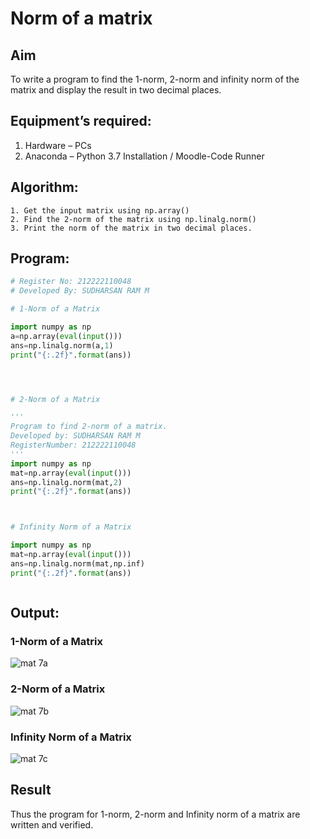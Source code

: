 # Norm of a matrix
## Aim
To write a program to find the 1-norm, 2-norm and infinity norm of the matrix and display the result in two decimal places.
## Equipment’s required:
1.	Hardware – PCs
2.	Anaconda – Python 3.7 Installation / Moodle-Code Runner
## Algorithm:
	1. Get the input matrix using np.array()   
    2. Find the 2-norm of the matrix using np.linalg.norm()
	3. Print the norm of the matrix in two decimal places.
## Program:
```Python
# Register No: 212222110048
# Developed By: SUDHARSAN RAM M

# 1-Norm of a Matrix

import numpy as np
a=np.array(eval(input()))
ans=np.linalg.norm(a,1)
print("{:.2f}".format(ans))




# 2-Norm of a Matrix

'''
Program to find 2-norm of a matrix.
Developed by: SUDHARSAN RAM M 
RegisterNumber: 212222110048
'''
import numpy as np
mat=np.array(eval(input()))
ans=np.linalg.norm(mat,2)
print("{:.2f}".format(ans))



# Infinity Norm of a Matrix

import numpy as np
mat=np.array(eval(input()))
ans=np.linalg.norm(mat,np.inf)
print("{:.2f}".format(ans))



```
## Output:
### 1-Norm of a Matrix
![mat 7a](https://github.com/Sudharsanram/Norm-of-a-matrix/assets/119393980/9a367d3c-8684-4340-b20a-48ae9bb0996c)


### 2-Norm of a Matrix
![mat 7b](https://github.com/Sudharsanram/Norm-of-a-matrix/assets/119393980/13ba55ac-b84c-4143-b2f9-bd7303fe0598)


### Infinity Norm of a Matrix
![mat 7c](https://github.com/Sudharsanram/Norm-of-a-matrix/assets/119393980/768e13cb-d280-4b85-b58c-57e3a9fcaf92)


## Result
Thus the program for 1-norm, 2-norm and Infinity norm of a matrix are written and verified.
